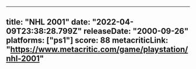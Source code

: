 
---
title: "NHL 2001"
date: "2022-04-09T23:38:28.799Z"
releaseDate: "2000-09-26"
platforms: ["ps1"]
score: 88
metacriticLink: "https://www.metacritic.com/game/playstation/nhl-2001"
---
